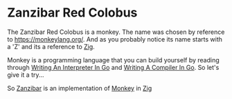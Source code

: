 # Zanzibar Red Colobus

The Zanzibar Red Colobus is a monkey. The name was chosen by reference to https://monkeylang.org/. And as you probably notice its name starts with a 'Z' and its a reference to [Zig](https://ziglang.org/).

Monkey is a programming language that you can build yourself by reading through [Writing An Interpreter In Go](https://interpreterbook.com/) and [Writing A Compiler In Go](https://compilerbook.com/).
So let's give it a try...

So [Zanzibar](https://github.com/gthvn1/zanzibar/) is an implementation of [Monkey](https://monkeylang.org/) in [Zig](https://ziglang.org/)
